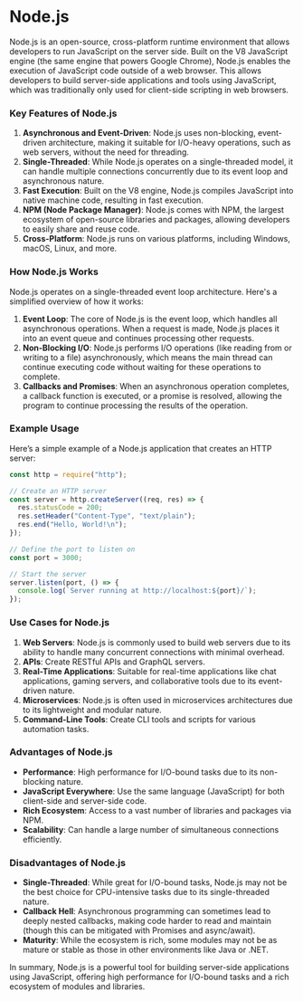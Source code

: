 # Node.js

Node.js is an open-source, cross-platform runtime environment that allows developers to run JavaScript on the server side. Built on the V8 JavaScript engine (the same engine that powers Google Chrome), Node.js enables the execution of JavaScript code outside of a web browser. This allows developers to build server-side applications and tools using JavaScript, which was traditionally only used for client-side scripting in web browsers.

### Key Features of Node.js

1. **Asynchronous and Event-Driven**: Node.js uses non-blocking, event-driven architecture, making it suitable for I/O-heavy operations, such as web servers, without the need for threading.
2. **Single-Threaded**: While Node.js operates on a single-threaded model, it can handle multiple connections concurrently due to its event loop and asynchronous nature.
3. **Fast Execution**: Built on the V8 engine, Node.js compiles JavaScript into native machine code, resulting in fast execution.
4. **NPM (Node Package Manager)**: Node.js comes with NPM, the largest ecosystem of open-source libraries and packages, allowing developers to easily share and reuse code.
5. **Cross-Platform**: Node.js runs on various platforms, including Windows, macOS, Linux, and more.

### How Node.js Works

Node.js operates on a single-threaded event loop architecture. Here's a simplified overview of how it works:

1. **Event Loop**: The core of Node.js is the event loop, which handles all asynchronous operations. When a request is made, Node.js places it into an event queue and continues processing other requests.
2. **Non-Blocking I/O**: Node.js performs I/O operations (like reading from or writing to a file) asynchronously, which means the main thread can continue executing code without waiting for these operations to complete.
3. **Callbacks and Promises**: When an asynchronous operation completes, a callback function is executed, or a promise is resolved, allowing the program to continue processing the results of the operation.

### Example Usage

Here’s a simple example of a Node.js application that creates an HTTP server:

```javascript
const http = require("http");

// Create an HTTP server
const server = http.createServer((req, res) => {
  res.statusCode = 200;
  res.setHeader("Content-Type", "text/plain");
  res.end("Hello, World!\n");
});

// Define the port to listen on
const port = 3000;

// Start the server
server.listen(port, () => {
  console.log(`Server running at http://localhost:${port}/`);
});
```

### Use Cases for Node.js

1. **Web Servers**: Node.js is commonly used to build web servers due to its ability to handle many concurrent connections with minimal overhead.
2. **APIs**: Create RESTful APIs and GraphQL servers.
3. **Real-Time Applications**: Suitable for real-time applications like chat applications, gaming servers, and collaborative tools due to its event-driven nature.
4. **Microservices**: Node.js is often used in microservices architectures due to its lightweight and modular nature.
5. **Command-Line Tools**: Create CLI tools and scripts for various automation tasks.

### Advantages of Node.js

- **Performance**: High performance for I/O-bound tasks due to its non-blocking nature.
- **JavaScript Everywhere**: Use the same language (JavaScript) for both client-side and server-side code.
- **Rich Ecosystem**: Access to a vast number of libraries and packages via NPM.
- **Scalability**: Can handle a large number of simultaneous connections efficiently.

### Disadvantages of Node.js

- **Single-Threaded**: While great for I/O-bound tasks, Node.js may not be the best choice for CPU-intensive tasks due to its single-threaded nature.
- **Callback Hell**: Asynchronous programming can sometimes lead to deeply nested callbacks, making code harder to read and maintain (though this can be mitigated with Promises and async/await).
- **Maturity**: While the ecosystem is rich, some modules may not be as mature or stable as those in other environments like Java or .NET.

In summary, Node.js is a powerful tool for building server-side applications using JavaScript, offering high performance for I/O-bound tasks and a rich ecosystem of modules and libraries.

